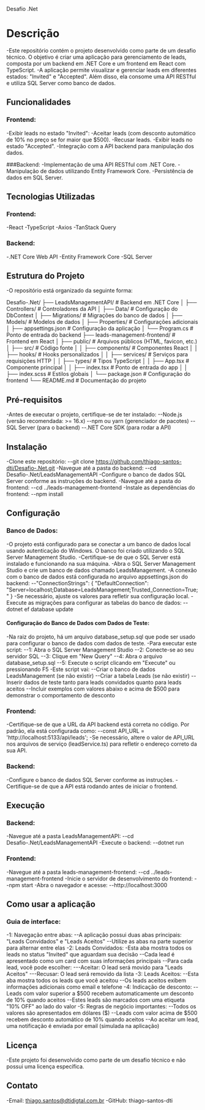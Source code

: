 Desafio .Net
# Descrição

-Este repositório contém o projeto desenvolvido como parte de um desafio técnico. O objetivo é criar uma aplicação para gerenciamento de leads, composta por um backend em .NET Core e um frontend em React com TypeScript.
-A aplicação permite visualizar e gerenciar leads em diferentes estados: "Invited" e "Accepted". Além disso, ela consome uma API RESTful e utiliza SQL Server como banco de dados.


## Funcionalidades

### Frontend:
-Exibir leads no estado "Invited":
-Aceitar leads (com desconto automático de 10% no preço se for maior que $500).
-Recusar leads.
-Exibir leads no estado "Accepted".
-Integração com a API backend para manipulação dos dados.

###Backend:
-Implementação de uma API RESTful com .NET Core.
-Manipulação de dados utilizando Entity Framework Core.
-Persistência de dados em SQL Server.


## Tecnologias Utilizadas

### Frontend:
-React
-TypeScript
-Axios
-TanStack Query

### Backend:
-.NET Core Web API
-Entity Framework Core
-SQL Server


## Estrutura do Projeto
-O repositório está organizado da seguinte forma:

Desafio-.Net/
├── LeadsManagementAPI/                # Backend em .NET Core
│   ├── Controllers/                   # Controladores da API
│   ├── Data/                          # Configuração do DbContext
│   ├── Migrations/                    # Migrações do banco de dados
│   ├── Models/                        # Modelos de dados
│   ├── Properties/                    # Configurações adicionais
│   ├── appsettings.json               # Configuração da aplicação
│   └── Program.cs                     # Ponto de entrada do backend
├── leads-management-frontend/         # Frontend em React
│   ├── public/                        # Arquivos públicos (HTML, favicon, etc.)
│   ├── src/                           # Código fonte
│   │   ├── components/                # Componentes React
│   │   ├── hooks/                     # Hooks personalizados
│   │   ├── services/                  # Serviços para requisições HTTP
│   │   ├── types/                     # Tipos TypeScript
│   │   ├── App.tsx                    # Componente principal
│   │   ├── index.tsx                  # Ponto de entrada do app
│   │   ├── index.scss                 # Estilos globais
│   └── package.json                   # Configuração do frontend
└── README.md                          # Documentação do projeto


## Pré-requisitos
-Antes de executar o projeto, certifique-se de ter instalado:
--Node.js (versão recomendada: >= 16.x)
--npm ou yarn (gerenciador de pacotes)
--SQL Server (para o backend)
--.NET Core SDK (para rodar a API)

## Instalação
-Clone este repositório:
--git clone https://github.com/thiago-santos-dti/Desafio-.Net.git
-Navegue até a pasta do backend:
--cd Desafio-.Net/LeadsManagementAPI
-Configure o banco de dados SQL Server conforme as instruções do backend.
-Navegue até a pasta do frontend:
--cd ../leads-management-frontend
-Instale as dependências do frontend:
--npm install


## Configuração

### Banco de Dados:
-O projeto está configurado para se conectar a um banco de dados local usando autenticação do Windows. O banco foi criado utilizando o SQL Server Management Studio.
-Certifique-se de que o SQL Server está instalado e funcionando na sua máquina.
-Abra o SQL Server Management Studio e crie um banco de dados chamado LeadsManagement.
-A conexão com o banco de dados está configurada no arquivo appsettings.json do backend:
--"ConnectionStrings": {
    "DefaultConnection": "Server=localhost;Database=LeadsManagement;Trusted_Connection=True;"
  }
-Se necessário, ajuste os valores para refletir sua configuração local.
-Execute as migrações para configurar as tabelas do banco de dados:
--dotnet ef database update

#### Configuração do Banco de Dados com Dados de Teste:
-Na raiz do projeto, há um arquivo database_setup.sql que pode ser usado para configurar o banco de dados com dados de teste.
-Para executar este script:
--1: Abra o SQL Server Management Studio
--2: Conecte-se ao seu servidor SQL
--3: Clique em "New Query"
--4: Abra o arquivo database_setup.sql
--5: Execute o script clicando em "Execute" ou pressionando F5
-Este script vai:
--Criar o banco de dados LeadsManagement (se não existir)
--Criar a tabela Leads (se não existir)
--Inserir dados de teste tanto para leads convidados quanto para leads aceitos
--Incluir exemplos com valores abaixo e acima de $500 para demonstrar o comportamento de desconto

### Frontend:
-Certifique-se de que a URL da API backend está correta no código. Por padrão, ela está configurada como:
--const API_URL = 'http://localhost:5133/api/leads';
-Se necessário, altere o valor de API_URL nos arquivos de serviço (leadService.ts) para refletir o endereço correto da sua API.

### Backend:
-Configure o banco de dados SQL Server conforme as instruções.
-Certifique-se de que a API está rodando antes de iniciar o frontend.


## Execução

### Backend:
-Navegue até a pasta LeadsManagementAPI:
--cd Desafio-.Net/LeadsManagementAPI
-Execute o backend:
--dotnet run

### Frontend:
-Navegue até a pasta leads-management-frontend:
--cd ../leads-management-frontend
-Inicie o servidor de desenvolvimento do frontend:
--npm start
-Abra o navegador e acesse:
--http://localhost:3000

## Como usar a aplicação
### Guia de interface:
-1: Navegação entre abas:
--A aplicação possui duas abas principais: "Leads Convidados" e "Leads Aceitos"
--Utilize as abas na parte superior para alternar entre elas
-2: Leads Convidados:
-Esta aba mostra todos os leads no status "Invited" que aguardam sua decisão
--Cada lead é apresentado como um card com suas informações principais
--Para cada lead, você pode escolher:
---Aceitar: O lead será movido para "Leads Aceitos"
---Recusar: O lead será removido da lista
-3: Leads Aceitos:
--Esta aba mostra todos os leads que você aceitou
--Os leads aceitos exibem informações adicionais como email e telefone
-4: Indicação de desconto:
--Leads com valor superior a $500 recebem automaticamente um desconto de 10% quando aceitos
--Estes leads são marcados com uma etiqueta "10% OFF" ao lado do valor
-5: Regras de negócio importantes:
--Todos os valores são apresentados em dólares ($)
--Leads com valor acima de $500 recebem desconto automático de 10% quando aceitos
--Ao aceitar um lead, uma notificação é enviada por email (simulada na aplicação)

## Licença
-Este projeto foi desenvolvido como parte de um desafio técnico e não possui uma licença específica.

## Contato
-Email: thiago.santos@dtidigtal.com.br
-GitHub: thiago-santos-dti
